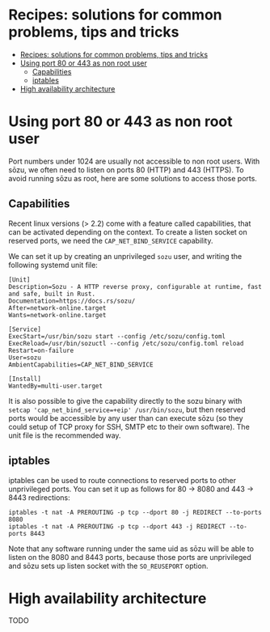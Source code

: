 # Recipes: solutions for common problems, tips and tricks

- [Recipes: solutions for common problems, tips and tricks](#recipes-solutions-for-common-problems-tips-and-tricks)
- [Using port 80 or 443 as non root user](#using-port-80-or-443-as-non-root-user)
  - [Capabilities](#capabilities)
  - [iptables](#iptables)
- [High availability architecture](#high-availability-architecture)

# Using port 80 or 443 as non root user

Port numbers under 1024 are usually not accessible to non root users. With sōzu,
we often need to listen on ports 80 (HTTP) and 443 (HTTPS). To avoid running
sōzu as root, here are some solutions to access those ports.

## Capabilities

Recent linux versions (> 2.2) come with a feature called capabilities, that can be
activated depending on the context. To create a listen socket on reserved ports,
we need the `CAP_NET_BIND_SERVICE` capability.

We can set it up by creating an unprivileged `sozu` user, and writing the following
systemd unit file:

```
[Unit]
Description=Sozu - A HTTP reverse proxy, configurable at runtime, fast and safe, built in Rust.
Documentation=https://docs.rs/sozu/
After=network-online.target
Wants=network-online.target

[Service]
ExecStart=/usr/bin/sozu start --config /etc/sozu/config.toml
ExecReload=/usr/bin/sozuctl --config /etc/sozu/config.toml reload
Restart=on-failure
User=sozu
AmbientCapabilities=CAP_NET_BIND_SERVICE

[Install]
WantedBy=multi-user.target
```

It is also possible to give the capability directly to the sozu binary with
`setcap 'cap_net_bind_service=+eip' /usr/bin/sozu`,
but then reserved ports would be accessible by any user than can execute sōzu (so they
could setup of TCP proxy for SSH, SMTP etc to their own software).
The unit file is the recommended way.

## iptables

iptables can be used to route connections to reserved ports to other unprivileged
ports. You can set it up as follows for 80 -> 8080 and 443 -> 8443 redirections:

```
iptables -t nat -A PREROUTING -p tcp --dport 80 -j REDIRECT --to-ports 8080
iptables -t nat -A PREROUTING -p tcp --dport 443 -j REDIRECT --to-ports 8443
```

Note that any software running under the same uid as sōzu will be able to listen on
the 8080 and 8443 ports, because those ports are unprivileged and sōzu sets up
listen socket with the `SO_REUSEPORT` option.

# High availability architecture

TODO

